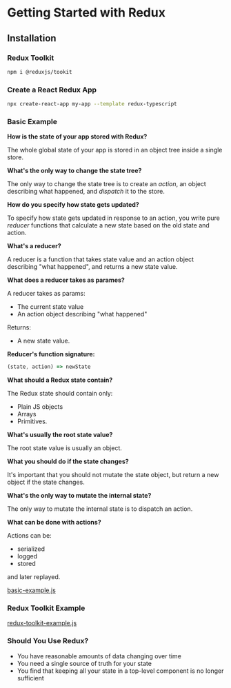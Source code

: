 # Getting Started with Redux

## Installation

### Redux Toolkit

```sh
npm i @reduxjs/tookit
```

### Create a React Redux App

```sh
npx create-react-app my-app --template redux-typescript
```

### Basic Example

**How is the state of your app stored with Redux?**

The whole global state of your app is stored in an object tree inside a single store.

**What's the only way to change the state tree?**

The only way to change the state tree is to create an *action*, an object describing what happened, and *dispatch* it to the store.

**How do you specify how state gets updated?**

To specify how state gets updated in response to an action, you write pure *reducer* functions that calculate a new state based on the old state and action.

**What's a reducer?**

A reducer is a function that takes state value and an action object describing "what happened", and returns a new state value.

**What does a reducer takes as parames?**

A reducer takes as params:

* The current state value
* An action object describing "what happened"

Returns:

* A new state value.

**Reducer's function signature:**

```js
(state, action) => newState
```

**What should a Redux state contain?**

The Redux state should contain only:

* Plain JS objects
* Arrays
* Primitives.

**What's usually the root state value?**

The root state value is usually an object.

**What you should do if the state changes?**

It's important that you should not mutate the state object, but return a new object if the state changes.

**What's the only way to mutate the internal state?**

The only way to mutate the internal state is to dispatch an action.

**What can be done with actions?**

Actions can be:

* serialized
* logged
* stored

and later replayed.

[basic-example.js](./basic-example.js)

### Redux Toolkit Example

[redux-toolkit-example.js](./redux-toolkit-example.js)

### Should You Use Redux?

* You have reasonable amounts of data changing over time
* You need a single source of truth for your state
* You find that keeping all your state in a top-level component is no longer sufficient